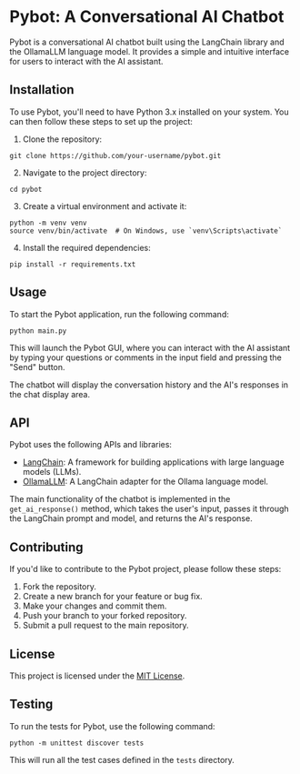 # Pybot: A Conversational AI Chatbot

Pybot is a conversational AI chatbot built using the LangChain library and the OllamaLLM language model. It provides a simple and intuitive interface for users to interact with the AI assistant.

## Installation

To use Pybot, you'll need to have Python 3.x installed on your system. You can then follow these steps to set up the project:

1. Clone the repository:
```
git clone https://github.com/your-username/pybot.git
```

2. Navigate to the project directory:
```
cd pybot
```

3. Create a virtual environment and activate it:
```
python -m venv venv
source venv/bin/activate  # On Windows, use `venv\Scripts\activate`
```

4. Install the required dependencies:
```
pip install -r requirements.txt
```

## Usage

To start the Pybot application, run the following command:

```
python main.py
```

This will launch the Pybot GUI, where you can interact with the AI assistant by typing your questions or comments in the input field and pressing the "Send" button.

The chatbot will display the conversation history and the AI's responses in the chat display area.

## API

Pybot uses the following APIs and libraries:

- [LangChain](https://github.com/hwchase17/langchain): A framework for building applications with large language models (LLMs).
- [OllamaLLM](https://github.com/Anthropic/langchain-ollama): A LangChain adapter for the Ollama language model.

The main functionality of the chatbot is implemented in the `get_ai_response()` method, which takes the user's input, passes it through the LangChain prompt and model, and returns the AI's response.

## Contributing

If you'd like to contribute to the Pybot project, please follow these steps:

1. Fork the repository.
2. Create a new branch for your feature or bug fix.
3. Make your changes and commit them.
4. Push your branch to your forked repository.
5. Submit a pull request to the main repository.

## License

This project is licensed under the [MIT License](LICENSE).

## Testing

To run the tests for Pybot, use the following command:

```
python -m unittest discover tests
```

This will run all the test cases defined in the `tests` directory.